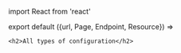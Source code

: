 import React from 'react'

export default ({url, Page, Endpoint, Resource}) =>
  <Resource
    reverse={true}
    resource="config/:vsn"
    url={url}
    name="Device Configuration">

    <h2>All types of configuration</h2>
  </Resource>
